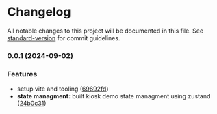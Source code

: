 # Changelog

All notable changes to this project will be documented in this file. See [standard-version](https://github.com/conventional-changelog/standard-version) for commit guidelines.

### 0.0.1 (2024-09-02)


### Features

* setup vite and tooling ([69692fd](https://github.com/hamsa-ai/kiosk-demo/commit/69692fd33f92d203922e0f3610d71d429ce90fdc))
* **state managment:** built kiosk demo state managment using zustand ([24b0c31](https://github.com/hamsa-ai/kiosk-demo/commit/24b0c31922e54ff4fb24d4f073a3ddeb6a44b9b1))
